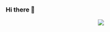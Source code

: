### Hi there 👋

<!--
**eugnes03/eugnes03** is a ✨ _special_ ✨ repository because its `README.md` (this file) appears on your GitHub profile.

Here are some ideas to get you started:

- 🔭 I’m currently working on ...
- 🌱 I’m currently learning ...
- 👯 I’m looking to collaborate on ...
- 🤔 I’m looking for help with ...
- 💬 Ask me about ...
- 📫 How to reach me: ...
- 😄 Pronouns: ...
- ⚡ Fun fact: ...
-->


<p align="center">
  <a href="https://skillicons.dev">
    <img src="https://skillicons.dev/icons?i=c,cs,cpp,vim,bash,emacs,git,py,ruby,rails,html,java,js" />
  </a>
</p>
